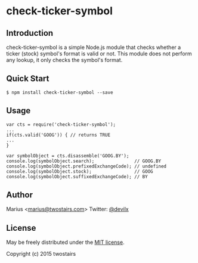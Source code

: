 check-ticker-symbol
===================

Introduction
------------

check-ticker-symbol is a simple Node.js module that checks whether a ticker (stock) symbol's format is valid or not. This module does not perform any lookup, it only checks the symbol's format.

Quick Start
-----------

	$ npm install check-ticker-symbol --save


Usage
-----

	var cts = require('check-ticker-symbol');
	...
	if(cts.valid('GOOG')) { // returns TRUE
	...
	}

	var symbolObject = cts.disassemble('GOOG.BY');
	console.log(symbolObject.search);               // GOOG.BY
	console.log(symbolObject.prefixedExchangeCode); // undefined
	console.log(symbolObject.stock);                // GOOG
	console.log(symbolObject.suffixedExchangeCode); // BY

Author
------
Marius <[marius@twostairs.com](mailto:marius@twostairs.com)>
Twitter: [@devilx](https://twitter.com/devilx)

License
-------

May be freely distributed under the [MIT license](https://raw.githubusercontent.com/twostairs/node-check-ticker-symbol/master/LICENSE).

Copyright (c) 2015 twostairs
